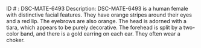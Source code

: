 ID # : DSC-MATE-6493
Description: DSC-MATE-6493 is a human female with distinctive facial features. They have orange stripes around their eyes and a red lip. The eyebrows are also orange. The head is adorned with a tiara, which appears to be purely decorative. The forehead is split by a two-color band, and there is a gold earring on each ear. They often wear a choker.